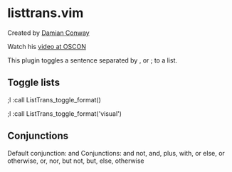 # listtrans.vim 

Created by [Damian Conway](https://github.com/thoughtstream)

Watch his [video at OSCON](https://www.youtube.com/watch?v=aHm36-na4-4)

This plugin toggles a sentence separated by , or ; to a list.


## Toggle lists

;l   :call ListTrans_toggle_format()<CR>

;l   :call ListTrans_toggle_format('visual')<CR>

## Conjunctions

Default conjunction: and
Conjunctions: and not, and, plus, with, or else, or otherwise, or, nor, but not,
but, else, otherwise



